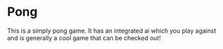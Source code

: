 # Pong
This is a simply pong game. It has an integrated ai which you play against and is generally a cool game that can be checked out!

